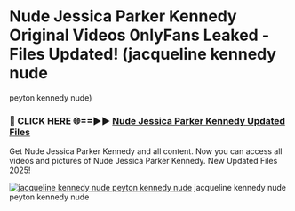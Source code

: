 # Nude Jessica Parker Kennedy Original Videos 0nlyFans Leaked - Files Updated! (jacqueline kennedy nude<br>
peyton kennedy nude)

<h3>🔴 CLICK HERE 🌐==►► <a href="https://tinyurl.com/2p9ay9w9" rel="nofollow">Nude Jessica Parker Kennedy Updated Files</a></h3>

Get Nude Jessica Parker Kennedy and all content. Now you can access all videos and pictures of Nude Jessica Parker Kennedy. New Updated Files 2025!

[![jacqueline kennedy nude<br>
peyton kennedy nude](https://i.imgur.com/KQgVmj3.gif)](https://tinyurl.com/2p9ay9w9)
jacqueline kennedy nude<br>
peyton kennedy nude
